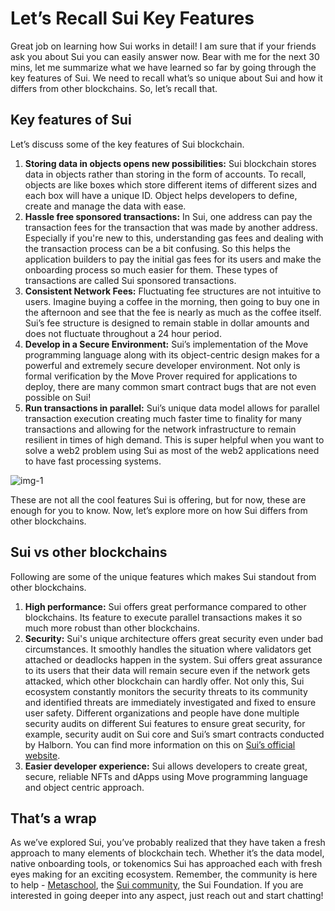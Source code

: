 # Let’s Recall Sui Key Features

Great job on learning how Sui works in detail! I am sure that if your friends ask you about Sui you can easily answer now. Bear with me for the next 30 mins, let me summarize what we have learned so far by going through the key features of Sui. We need to recall what’s so unique about Sui and how it differs from other blockchains. So, let’s recall that.

## Key features of Sui

Let’s discuss some of the key features of Sui blockchain.

1. **Storing data in objects opens new possibilities:** Sui blockchain stores data in objects rather than storing in the form of accounts. To recall, objects are like boxes which store different items of different sizes and each box will have a unique ID. Object helps developers to define, create and manage the data with ease.
2. **Hassle free sponsored transactions:** In Sui, one address can pay the transaction fees for the transaction that was made by another address. Especially if you're new to this, understanding gas fees and dealing with the transaction process can be a bit confusing. So this helps the application builders to pay the initial gas fees for its users and make the onboarding process so much easier for them. These types of transactions are called Sui sponsored transactions.
3. **Consistent Network Fees:** Fluctuating fee structures are not intuitive to users. Imagine buying a coffee in the morning, then going to buy one in the afternoon and see that the fee is nearly as much as the coffee itself. Sui’s fee structure is designed to remain stable in dollar amounts and does not fluctuate throughout a 24 hour period.
4. **Develop in a Secure Environment:** Sui’s implementation of the Move programming language along with its object-centric design makes for a powerful and extremely secure developer environment. Not only is formal verification by the Move Prover required for applications to deploy, there are many common smart contract bugs that are not even possible on Sui!
5. **Run transactions in parallel:** Sui’s unique data model allows for parallel transaction execution creating much faster time to finality for many transactions and allowing for the network infrastructure to remain resilient in times of high demand. This is super helpful when you want to solve a web2 problem using Sui as most of the web2 applications need to have fast processing systems.
    
![img-1](https://github.com/0xmetaschool/Learning-Projects/blob/main/assests_for_all/assets_for_sui_c1/Let%E2%80%99s%20Recall%20Sui%20Key%20Features/image.png?raw=true)

These are not all the cool features Sui is offering, but for now, these are enough for you to know. Now, let’s explore more on how Sui differs from other blockchains.

## Sui vs other blockchains

Following are some of the unique features which makes Sui standout from other blockchains.

1. **High performance:** Sui offers great performance compared to other blockchains. Its feature to execute parallel transactions makes it so much more robust than other blockchains.
2. **Security:** Sui's unique architecture offers great security even under bad circumstances. It smoothly handles the situation where validators get attached or deadlocks happen in the system. Sui offers great assurance to its users that their data will remain secure even if the network gets attacked, which other blockchain can hardly offer. Not only this, Sui ecosystem constantly monitors the security threats to its community and identified threats are immediately investigated and fixed to ensure user safety. Different organizations and people have done multiple security audits on different Sui features to ensure great security, for example, security audit on Sui core and Sui’s smart contracts conducted by Halborn. You can find more information on this on [Sui’s official website](https://sui.io/security).
3. **Easier developer experience:** Sui allows developers to create great, secure, reliable NFTs and dApps using Move programming language and object centric approach.

## That’s a wrap

As we’ve explored Sui, you’ve probably realized that they have taken a fresh approach to many elements of blockchain tech. Whether it’s the data model, native onboarding tools, or tokenomics Sui has approached each with fresh eyes making for an exciting ecosystem. Remember, the community is here to help - [Metaschool](https://discord.gg/vbVMUwXWgc), the [Sui community](https://discord.com/invite/sui), the Sui Foundation. If you are interested in going deeper into any aspect, just reach out and start chatting!